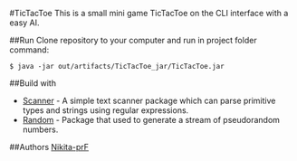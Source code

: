 #TicTacToe
This is a small mini game TicTacToe on the CLI interface with a easy AI.

##Run
Clone repository to your computer and run in project folder command:
```
$ java -jar out/artifacts/TicTacToe_jar/TicTacToe.jar
```
##Build with
* [Scanner](https://docs.oracle.com/javase/8/docs/api/java/util/Scanner.html) -  A simple text scanner package which can parse primitive types and strings using regular expressions.
* [Random](https://docs.oracle.com/javase/8/docs/api/java/util/Random.html) - Package that used to generate a stream of pseudorandom numbers.

##Authors
[Nikita-prF](https://github.com/Nikita-prF)